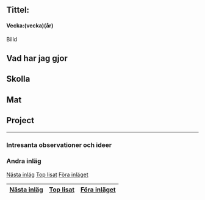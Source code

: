 ## Tittel:

#### Vecka:(vecka)(år)

Billd

## Vad har jag gjor

## Skolla

## Mat

## Project

---

### Intresanta observationer och ideer

### Andra inläg

[Nästa inläg](https://caspian.rosengren.nu/blog/.html)  [Top lisat](https://caspian.rosengren.nu/blog.html)  [Föra inläget](https://caspian.rosengren.nu/blog/.html)


| [Nästa inläg](https://caspian.rosengren.nu/blog/.html) | [Top lisat](https://caspian.rosengren.nu/blog.html) | [Föra inläget](https://caspian.rosengren.nu/blog/.html) |
| ---------------------------------------------------------- | ----------------------------------------------------- | ----------------------------------------------------------- |
